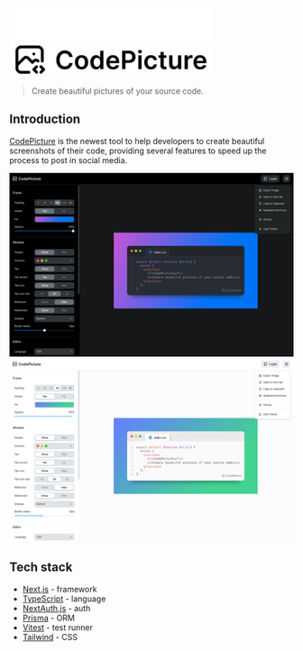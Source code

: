 ![CodePicture logo](./assets/logo-dark.png#gh-dark-mode-only)
![CodePicture logo](./assets/logo-light.png#gh-light-mode-only)

> Create beautiful pictures of your source code.

## Introduction

[CodePicture](https://codepicture.vercel.app/) is the newest tool to help developers to create beautiful screenshots of their code, providing several
features to speed up the process to post in social media.

![CodePicture showcase](./assets/showcase-dark.png#gh-dark-mode-only)
![CodePicture showcase](./assets/showcase-light.png#gh-light-mode-only)

## Tech stack

- [Next.js](https://nextjs.org/) - framework
- [TypeScript](https://www.typescriptlang.org/) - language
- [NextAuth.js](https://next-auth.js.org/) - auth
- [Prisma](https://www.prisma.io/) - ORM
- [Vitest](https://vitest.dev/) - test runner
- [Tailwind](https://tailwindcss.com/) - CSS

